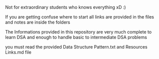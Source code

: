 Not for extraordinary students who knows everything xD :)

If you are getting confuse where to start all links are provided in the files and notes are inside the folders

The Informations provided in this repository are very much complete to learn DSA and enough to handle basic to intermediate DSA problems 

you must read the provided Data Structure Pattern.txt and Resources Links.md file